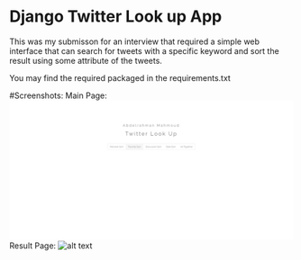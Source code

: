 # Django Twitter Look up App
This was my submisson for an interview that required a simple web interface that can search for tweets with a specific keyword and sort the result using some attribute of the tweets.


You may find the required packaged in the requirements.txt


#Screenshots:
Main Page:
![alt text](https://github.com/AbdAsh/Django-Twitter-Look-up-App/blob/main/screenshots/mainpage.png?raw=true)
Result Page:
![alt text](https://github.com/AbdAsh/Django-Twitter-Look-up-App/blob/main/screenshots/resultpage.png?raw=true)

